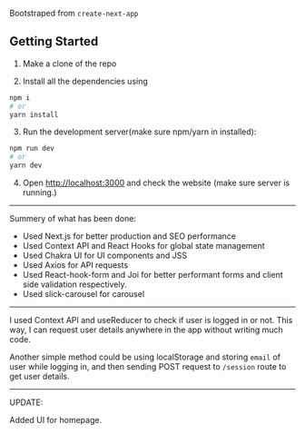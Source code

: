Bootstraped from `create-next-app`

## Getting Started

1. Make a clone of the repo

2. Install all the dependencies using

```bash
npm i
# or
yarn install
```

3. Run the development server(make sure npm/yarn in installed):

```bash
npm run dev
# or
yarn dev
```

4. Open [http://localhost:3000](http://localhost:3000) and check the website (make sure server is running.)

---

Summery of what has been done:

- Used Next.js for better production and SEO performance
- Used Context API and React Hooks for global state management
- Used Chakra UI for UI components and JSS
- Used Axios for API requests
- Used React-hook-form and Joi for better performant forms and client side validation respectively.
- Used slick-carousel for carousel

---

I used Context API and useReducer to check if user is logged in or not. This way, I can request user details anywhere in the app without writing much code.

Another simple method could be using localStorage and storing `email` of user while logging in, and then sending POST request to `/session` route to get user details.

---

UPDATE:

Added UI for homepage.
